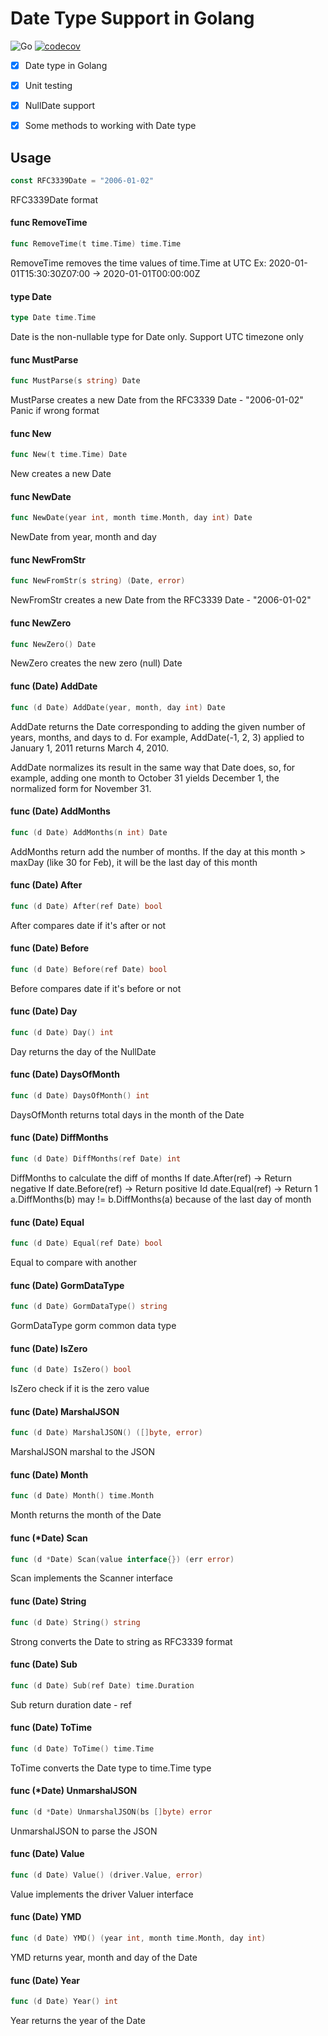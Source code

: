 # Date Type Support in Golang
![Go](https://github.com/lovung/date/workflows/Go/badge.svg)
[![codecov](https://codecov.io/gh/lovung/date/branch/main/graph/badge.svg?token=BlpWq5Bmcl)](https://codecov.io/gh/lovung/date)

- [x] Date type in Golang
- [x] Unit testing
- [x] NullDate support
- [x] Some methods to working with Date type


## Usage

```go
const RFC3339Date = "2006-01-02"
```
RFC3339Date format

#### func  RemoveTime

```go
func RemoveTime(t time.Time) time.Time
```
RemoveTime removes the time values of time.Time at UTC Ex:
2020-01-01T15:30:30Z07:00 -> 2020-01-01T00:00:00Z

#### type Date

```go
type Date time.Time
```

Date is the non-nullable type for Date only. Support UTC timezone only

#### func  MustParse

```go
func MustParse(s string) Date
```
MustParse creates a new Date from the RFC3339 Date - "2006-01-02" Panic if wrong
format

#### func  New

```go
func New(t time.Time) Date
```
New creates a new Date

#### func  NewDate

```go
func NewDate(year int, month time.Month, day int) Date
```
NewDate from year, month and day

#### func  NewFromStr

```go
func NewFromStr(s string) (Date, error)
```
NewFromStr creates a new Date from the RFC3339 Date - "2006-01-02"

#### func  NewZero

```go
func NewZero() Date
```
NewZero creates the new zero (null) Date

#### func (Date) AddDate

```go
func (d Date) AddDate(year, month, day int) Date
```
AddDate returns the Date corresponding to adding the given number of years,
months, and days to d. For example, AddDate(-1, 2, 3) applied to January 1, 2011
returns March 4, 2010.

AddDate normalizes its result in the same way that Date does, so, for example,
adding one month to October 31 yields December 1, the normalized form for
November 31.

#### func (Date) AddMonths

```go
func (d Date) AddMonths(n int) Date
```
AddMonths return add the number of months. If the day at this month > maxDay
(like 30 for Feb), it will be the last day of this month

#### func (Date) After

```go
func (d Date) After(ref Date) bool
```
After compares date if it's after or not

#### func (Date) Before

```go
func (d Date) Before(ref Date) bool
```
Before compares date if it's before or not

#### func (Date) Day

```go
func (d Date) Day() int
```
Day returns the day of the NullDate

#### func (Date) DaysOfMonth

```go
func (d Date) DaysOfMonth() int
```
DaysOfMonth returns total days in the month of the Date

#### func (Date) DiffMonths

```go
func (d Date) DiffMonths(ref Date) int
```
DiffMonths to calculate the diff of months If date.After(ref) -> Return negative
If date.Before(ref) -> Return positive Id date.Equal(ref) -> Return 1
a.DiffMonths(b) may != b.DiffMonths(a) because of the last day of month

#### func (Date) Equal

```go
func (d Date) Equal(ref Date) bool
```
Equal to compare with another

#### func (Date) GormDataType

```go
func (d Date) GormDataType() string
```
GormDataType gorm common data type

#### func (Date) IsZero

```go
func (d Date) IsZero() bool
```
IsZero check if it is the zero value

#### func (Date) MarshalJSON

```go
func (d Date) MarshalJSON() ([]byte, error)
```
MarshalJSON marshal to the JSON

#### func (Date) Month

```go
func (d Date) Month() time.Month
```
Month returns the month of the Date

#### func (*Date) Scan

```go
func (d *Date) Scan(value interface{}) (err error)
```
Scan implements the Scanner interface

#### func (Date) String

```go
func (d Date) String() string
```
Strong converts the Date to string as RFC3339 format

#### func (Date) Sub

```go
func (d Date) Sub(ref Date) time.Duration
```
Sub return duration date - ref

#### func (Date) ToTime

```go
func (d Date) ToTime() time.Time
```
ToTime converts the Date type to time.Time type

#### func (*Date) UnmarshalJSON

```go
func (d *Date) UnmarshalJSON(bs []byte) error
```
UnmarshalJSON to parse the JSON

#### func (Date) Value

```go
func (d Date) Value() (driver.Value, error)
```
Value implements the driver Valuer interface

#### func (Date) YMD

```go
func (d Date) YMD() (year int, month time.Month, day int)
```
YMD returns year, month and day of the Date

#### func (Date) Year

```go
func (d Date) Year() int
```
Year returns the year of the Date

